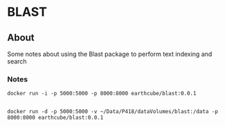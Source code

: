# BLAST

## About
Some notes about using the Blast package to perform text indexing and search

### Notes

```
docker run -i -p 5000:5000 -p 8000:8000 earthcube/blast:0.0.1
```

```

docker run -d -p 5000:5000 -v ~/Data/P418/dataVolumes/blast:/data -p 8000:8000 earthcube/blast:0.0.1

```